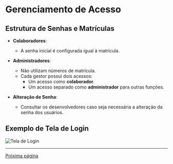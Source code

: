# Gerenciamento de Acesso

## Estrutura de Senhas e Matrículas

- **Colaboradores**:
   - A senha inicial é configurada igual à matrícula.

- **Administradores**:
   - Não utilizam números de matrícula.
   - Cada gestor possui dois acessos:
      - Um acesso como **colaborador**.
      - Um acesso separado como **administrador** para outras funções.

- **Alteração de Senha**:
   - Consultar os desenvolvedores caso seja necessária a alteração da senha dos usuários.

## Exemplo de Tela de Login

![Tela de Login](/documentacao/imgs_documentacao/1_login.png)

---

[Próxima página](/documentacao/documentacaoGestores/2_dashboard.md)